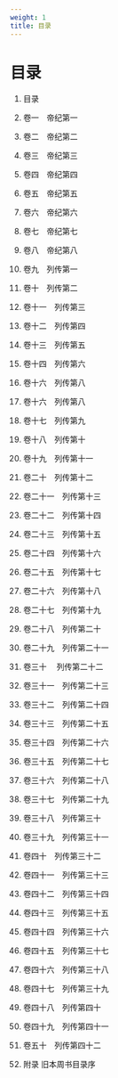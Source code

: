 ```yaml
---
weight: 1
title: 目录
---
```


# 目录

1. <span id="目录-1"></span>
目录

2. <span id="目录-2"></span>
卷一　帝纪第一

3. <span id="目录-3"></span>
卷二　帝纪第二

4. <span id="目录-4"></span>
卷三　帝纪第三

5. <span id="目录-5"></span>
卷四　帝纪第四

6. <span id="目录-6"></span>
卷五　帝纪第五

7. <span id="目录-7"></span>
卷六　帝纪第六

8. <span id="目录-8"></span>
卷七　帝纪第七

9. <span id="目录-9"></span>
卷八　帝纪第八

10. <span id="目录-10"></span>
卷九　列传第一

11. <span id="目录-11"></span>
卷十　列传第二

12. <span id="目录-12"></span>
卷十一　列传第三

13. <span id="目录-13"></span>
卷十二　列传第四

14. <span id="目录-14"></span>
卷十三　列传第五

15. <span id="目录-15"></span>
卷十四　列传第六

16. <span id="目录-16"></span>
卷十六　列传第八

17. <span id="目录-17"></span>
卷十六　列传第八

18. <span id="目录-18"></span>
卷十七　列传第九

19. <span id="目录-19"></span>
卷十八　列传第十

20. <span id="目录-20"></span>
卷十九　列传第十一

21. <span id="目录-21"></span>
卷二十　列传第十二

22. <span id="目录-22"></span>
卷二十一　列传第十三

23. <span id="目录-23"></span>
卷二十二　列传第十四

24. <span id="目录-24"></span>
卷二十三　列传第十五

25. <span id="目录-25"></span>
卷二十四　列传第十六

26. <span id="目录-26"></span>
卷二十五　列传第十七

27. <span id="目录-27"></span>
卷二十六　列传第十八

28. <span id="目录-28"></span>
卷二十七　列传第十九

29. <span id="目录-29"></span>
卷二十八　列传第二十

30. <span id="目录-30"></span>
卷二十九　列传第二十一

31. <span id="目录-31"></span>
卷三十　 列传第二十二

32. <span id="目录-32"></span>
卷三十一　列传第二十三

33. <span id="目录-33"></span>
卷三十二　列传第二十四

34. <span id="目录-34"></span>
卷三十三　列传第二十五

35. <span id="目录-35"></span>
卷三十四　列传第二十六

36. <span id="目录-36"></span>
卷三十五　列传第二十七

37. <span id="目录-37"></span>
卷三十六　列传第二十八

38. <span id="目录-38"></span>
卷三十七　列传第二十九

39. <span id="目录-39"></span>
卷三十八　列传第三十

40. <span id="目录-40"></span>
卷三十九　列传第三十一

41. <span id="目录-41"></span>
卷四十　列传第三十二

42. <span id="目录-42"></span>
卷四十一　列传第三十三

43. <span id="目录-43"></span>
卷四十二　列传第三十四

44. <span id="目录-44"></span>
卷四十三　列传第三十五

45. <span id="目录-45"></span>
卷四十四　列传第三十六

46. <span id="目录-46"></span>
卷四十五　列传第三十七

47. <span id="目录-47"></span>
卷四十六　列传第三十八

48. <span id="目录-48"></span>
卷四十七　列传第三十九

49. <span id="目录-49"></span>
卷四十八　列传第四十

50. <span id="目录-50"></span>
卷四十九　列传第四十一

51. <span id="目录-51"></span>
卷五十　列传第四十二

52. <span id="目录-52"></span>
附录 旧本周书目录序

